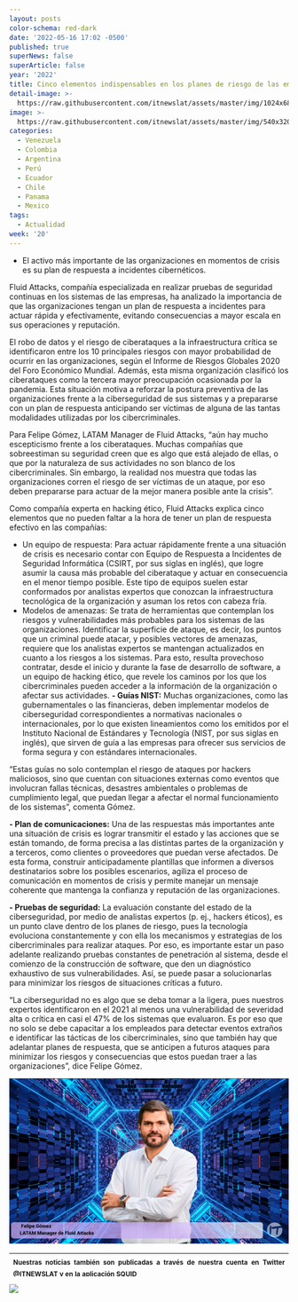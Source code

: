 ```yaml
---
layout: posts
color-schema: red-dark
date: '2022-05-16 17:02 -0500'
published: true
superNews: false
superArticle: false
year: '2022'
title: Cinco elementos indispensables en los planes de riesgo de las empresas
detail-image: >-
  https://raw.githubusercontent.com/itnewslat/assets/master/img/1024x680/Felipe-Gomez-g.jpg
image: >-
  https://raw.githubusercontent.com/itnewslat/assets/master/img/540x320/Felipe-Gomez-p.jpg
categories:
  - Venezuela
  - Colombia
  - Argentina
  - Perú
  - Ecuador
  - Chile
  - Panama
  - Mexico
tags:
  - Actualidad
week: '20'
---
```

- El activo más importante de las organizaciones en momentos de crisis es su plan de respuesta a incidentes cibernéticos.

Fluid Attacks, compañía especializada en realizar pruebas de seguridad continuas en los sistemas de las empresas, ha analizado la importancia de que las organizaciones tengan un plan de respuesta a incidentes para actuar rápida y efectivamente, evitando consecuencias a mayor escala en sus operaciones y reputación.

El robo de datos y el riesgo de ciberataques a la infraestructura crítica se identificaron entre los 10 principales riesgos con mayor probabilidad de ocurrir en las organizaciones, según el Informe de Riesgos Globales 2020 del Foro Económico Mundial. Además,  esta misma organización clasificó los ciberataques como la tercera mayor preocupación ocasionada por la pandemia. Esta situación motiva a reforzar la postura preventiva de las organizaciones frente a la ciberseguridad de sus sistemas y a prepararse con un plan de respuesta anticipando ser víctimas de alguna de las tantas modalidades utilizadas por los cibercriminales.

Para Felipe Gómez, LATAM Manager de Fluid Attacks, “aún hay mucho escepticismo frente a los ciberataques. Muchas compañías que sobreestiman su seguridad creen que es algo que está alejado de ellas, o que por la naturaleza de sus actividades no son blanco de los cibercriminales. Sin embargo, la realidad nos muestra que todas las organizaciones corren el riesgo de ser víctimas de un ataque, por eso deben prepararse para actuar de la mejor manera posible ante la crisis”.

Como compañía experta en hacking ético, Fluid Attacks explica cinco elementos que no pueden faltar a la hora de tener un plan de respuesta efectivo en las compañías:

- Un equipo de respuesta: Para actuar rápidamente frente a una situación de crisis es necesario contar con Equipo de Respuesta a Incidentes de Seguridad Informática (CSIRT, por sus siglas en inglés), que logre asumir la causa más probable del ciberataque y actuar en consecuencia en el menor tiempo posible. Este tipo de equipos suelen estar conformados por analistas expertos que conozcan la infraestructura tecnológica de la organización y asuman los retos con cabeza fría.
- Modelos de amenazas: Se trata de herramientas que contemplan los riesgos y vulnerabilidades más probables para los sistemas de las organizaciones. Identificar la superficie de ataque, es decir, los puntos que un criminal puede atacar, y posibles vectores de amenazas, requiere que los analistas expertos se mantengan actualizados en cuanto a los riesgos a los sistemas. Para esto, resulta provechoso contratar, desde el inicio y durante la fase de desarrollo de software, a un equipo de hacking ético, que revele los caminos por los que los cibercriminales pueden acceder a la información de la organización o afectar sus actividades.
**- Guías NIST:** Muchas organizaciones, como las gubernamentales o las financieras, deben implementar modelos de ciberseguridad correspondientes a normativas nacionales o internacionales, por lo que existen lineamientos como los emitidos por el Instituto Nacional de Estándares y Tecnología (NIST, por sus siglas en inglés), que sirven de guía a las empresas para ofrecer sus servicios de forma segura y con estándares internacionales.

 “Estas guías no solo contemplan el riesgo de ataques por hackers maliciosos, sino que cuentan con situaciones externas como eventos que involucran fallas técnicas, desastres ambientales o problemas de cumplimiento legal, que puedan llegar a afectar el normal funcionamiento de los sistemas”, comenta Gómez.
 
**- Plan de comunicaciones:** Una de las respuestas más importantes ante una situación de crisis es lograr transmitir el estado y las acciones que se están tomando, de forma precisa a las distintas partes de la organización y a terceros, como clientes o proveedores que puedan verse afectados. De esta forma, construir anticipadamente plantillas que informen a diversos destinatarios sobre los posibles escenarios, agiliza el proceso de comunicación en momentos de crisis y permite manejar un mensaje coherente que mantenga la confianza y reputación de las organizaciones.

**- Pruebas de seguridad:** La evaluación constante del estado de la ciberseguridad, por medio de analistas expertos (p. ej., hackers éticos), es un punto clave dentro de los planes de riesgo, pues la tecnología evoluciona constantemente y con ella los mecanismos y estrategias de los cibercriminales para realizar ataques. Por eso, es importante estar un paso adelante realizando pruebas constantes de penetración al sistema, desde el comienzo de la construcción de software, que den un diagnóstico exhaustivo de sus vulnerabilidades. Así, se puede pasar a solucionarlas para minimizar los riesgos de situaciones críticas a futuro.

“La ciberseguridad no es algo que se deba tomar a la ligera, pues nuestros expertos identificaron en el 2021 al menos una vulnerabilidad de severidad alta o crítica en casi el 47% de los sistemas que evaluaron. Es por eso que no solo se debe capacitar a los empleados para detectar eventos extraños e identificar las tácticas de los cibercriminales, sino que también hay que adelantar planes de respuesta, que se anticipen a futuros ataques para minimizar los riesgos y consecuencias que estos puedan traer a las organizaciones”, dice Felipe Gómez.

![](https://raw.githubusercontent.com/itnewslat/assets/master/img/540x320/Felipe-Gomez-p.jpg)

<table style="height: 42px;" width="569">
<tbody>
<tr>
<td style="text-align: justify;"><sub><strong>Nuestras noticias también son publicadas a través de nuestra cuenta en Twitter <a href="https://twitter.com/itnewslat?lang=es">@ITNEWSLAT</a> y en la aplicación <a href="https://squidapp.co/en/">SQUID</a></strong></sub></td>
</tr>
</tbody>
</table>

<img src="https://tracker.metricool.com/c3po.jpg?hash=56f88a41e39ab42c063cc51676587a04"/>